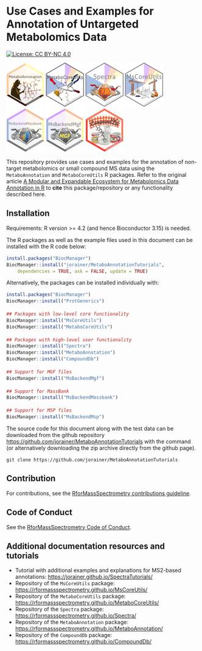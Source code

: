 # Use Cases and Examples for Annotation of Untargeted Metabolomics Data

[![License: CC BY-NC 4.0](https://img.shields.io/badge/License-CC%20BY--NC%204.0-lightgrey.svg)](https://creativecommons.org/licenses/by-nc/4.0/)

![MetaboAnnotation](man/figures/MetaboAnnotation.png)
![MetaboCoreUtils](man/figures/MetaboCoreUtils.png)
![Spectra](man/figures/Spectra.png)
![MsCoreUtils](man/figures/MsCoreUtils.png)
![MsBackendMassbank](man/figures/MsBackendMassbank.png)
![MsBackendMgf](man/figures/MsBackendMgf.png)
![CompoundDb](man/figures/CompoundDb.png)

This repository provides use cases and examples for the annotation of non-target
metabolomics or small compound MS data using the `MetaboAnnotation` and
`MetaboCoreUtils` R packages. Refer to the original article [A Modular and
Expandable Ecosystem for Metabolomics Data Annotation in
R](https://doi.org/10.3390/metabo12020173) to **cite** this package/repository
or any functionality described here.

## Installation

Requirements: R version >= 4.2 (and hence Bioconductor 3.15) is needed.

The R packages as well as the example files used in this document can be
installed with the R code below:

```r
install.packages("BiocManager")
BiocManager::install("jorainer/MetaboAnnotationTutorials",
    dependencies = TRUE, ask = FALSE, update = TRUE)
```


Alternatively, the packages can be installed individually with:

```r
install.packages("BiocManager")
BiocManager::install("ProtGenerics")

## Packages with low-level core functionality
BiocManager::install("MsCoreUtils")
BiocManager::install("MetaboCoreUtils")

## Packages with high-level user functionality
BiocManager::install("Spectra")
BiocManager::install("MetaboAnnotation")
BiocManager::install("CompoundDb")

## Support for MGF files
BiocManager::install("MsBackendMgf")

## Support for MassBank
BiocManager::install("MsBackendMassbank")

## Support for MSP files
BiocManager::install("MsBackendMsp")
```

The source code for this document along with the test data can be downloaded
from the github repository https://github.com/jorainer/MetaboAnnotationTutorials
with the command (or alternatively downloading the zip archive directly from the
github page).

```
git clone https://github.com/jorainer/MetaboAnnotationTutorials
```

## Contribution

For contributions, see the [RforMassSpectrometry contributions
guideline](https://rformassspectrometry.github.io/RforMassSpectrometry/articles/RforMassSpectrometry.html#contributions).


## Code of Conduct

See the [RforMassSpectrometry Code of
Conduct](https://rformassspectrometry.github.io/RforMassSpectrometry/articles/RforMassSpectrometry.html#code-of-conduct).


## Additional documentation resources and tutorials

- Tutorial with additional examples and explanations for MS2-based
  annotations: https://jorainer.github.io/SpectraTutorials/
- Repository of the `MsCoreUtils` package:
  https://rformassspectrometry.github.io/MsCoreUtils/
- Repository of the `MetaboCoreUtils` package:
  https://rformassspectrometry.github.io/MetaboCoreUtils/
- Repository of the `Spectra` package:
  https://rformassspectrometry.github.io/Spectra/
- Repository of the `MetaboAnnotation` package:
  https://rformassspectrometry.github.io/MetaboAnnotation/
- Repository of the `CompoundDb` package:
  https://rformassspectrometry.github.io/CompoundDb/
